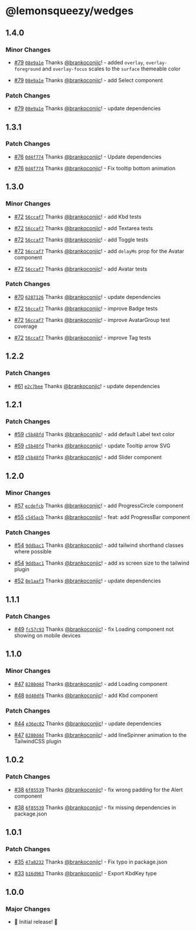 # @lemonsqueezy/wedges

## 1.4.0

### Minor Changes

- [#79](https://github.com/lmsqueezy/wedges/pull/79) [`08e9a1e`](https://github.com/lmsqueezy/wedges/commit/08e9a1e76bcadaa7a6cdcad2fd957894d5633be0) Thanks [@brankoconjic](https://github.com/brankoconjic)! - added `overlay`, `overlay-foreground` and `overlay-focus` scales to the `surface` themeable color

- [#79](https://github.com/lmsqueezy/wedges/pull/79) [`08e9a1e`](https://github.com/lmsqueezy/wedges/commit/08e9a1e76bcadaa7a6cdcad2fd957894d5633be0) Thanks [@brankoconjic](https://github.com/brankoconjic)! - add Select component

### Patch Changes

- [#79](https://github.com/lmsqueezy/wedges/pull/79) [`08e9a1e`](https://github.com/lmsqueezy/wedges/commit/08e9a1e76bcadaa7a6cdcad2fd957894d5633be0) Thanks [@brankoconjic](https://github.com/brankoconjic)! - update dependencies

## 1.3.1

### Patch Changes

- [#76](https://github.com/lmsqueezy/wedges/pull/76) [`0d4f774`](https://github.com/lmsqueezy/wedges/commit/0d4f774d8e7f075cb138e3342de04e0b50bb5322) Thanks [@brankoconjic](https://github.com/brankoconjic)! - Update dependencies

- [#76](https://github.com/lmsqueezy/wedges/pull/76) [`0d4f774`](https://github.com/lmsqueezy/wedges/commit/0d4f774d8e7f075cb138e3342de04e0b50bb5322) Thanks [@brankoconjic](https://github.com/brankoconjic)! - Fix tooltip bottom animation

## 1.3.0

### Minor Changes

- [#72](https://github.com/lmsqueezy/wedges/pull/72) [`56ccaf7`](https://github.com/lmsqueezy/wedges/commit/56ccaf72c92b80f24853e88c3d1aa7a4165c69ea) Thanks [@brankoconjic](https://github.com/brankoconjic)! - add Kbd tests

- [#72](https://github.com/lmsqueezy/wedges/pull/72) [`56ccaf7`](https://github.com/lmsqueezy/wedges/commit/56ccaf72c92b80f24853e88c3d1aa7a4165c69ea) Thanks [@brankoconjic](https://github.com/brankoconjic)! - add Textarea tests

- [#72](https://github.com/lmsqueezy/wedges/pull/72) [`56ccaf7`](https://github.com/lmsqueezy/wedges/commit/56ccaf72c92b80f24853e88c3d1aa7a4165c69ea) Thanks [@brankoconjic](https://github.com/brankoconjic)! - add Toggle tests

- [#72](https://github.com/lmsqueezy/wedges/pull/72) [`56ccaf7`](https://github.com/lmsqueezy/wedges/commit/56ccaf72c92b80f24853e88c3d1aa7a4165c69ea) Thanks [@brankoconjic](https://github.com/brankoconjic)! - add `delayMs` prop for the Avatar component

- [#72](https://github.com/lmsqueezy/wedges/pull/72) [`56ccaf7`](https://github.com/lmsqueezy/wedges/commit/56ccaf72c92b80f24853e88c3d1aa7a4165c69ea) Thanks [@brankoconjic](https://github.com/brankoconjic)! - add Avatar tests

### Patch Changes

- [#70](https://github.com/lmsqueezy/wedges/pull/70) [`6287126`](https://github.com/lmsqueezy/wedges/commit/62871261cc4425a7150e8ac39f0c65b837def604) Thanks [@brankoconjic](https://github.com/brankoconjic)! - update dependencies

- [#72](https://github.com/lmsqueezy/wedges/pull/72) [`56ccaf7`](https://github.com/lmsqueezy/wedges/commit/56ccaf72c92b80f24853e88c3d1aa7a4165c69ea) Thanks [@brankoconjic](https://github.com/brankoconjic)! - improve Badge tests

- [#72](https://github.com/lmsqueezy/wedges/pull/72) [`56ccaf7`](https://github.com/lmsqueezy/wedges/commit/56ccaf72c92b80f24853e88c3d1aa7a4165c69ea) Thanks [@brankoconjic](https://github.com/brankoconjic)! - improve AvatarGroup test coverage

- [#72](https://github.com/lmsqueezy/wedges/pull/72) [`56ccaf7`](https://github.com/lmsqueezy/wedges/commit/56ccaf72c92b80f24853e88c3d1aa7a4165c69ea) Thanks [@brankoconjic](https://github.com/brankoconjic)! - improve Tag tests

## 1.2.2

### Patch Changes

- [#61](https://github.com/lmsqueezy/wedges/pull/61) [`e2c7bee`](https://github.com/lmsqueezy/wedges/commit/e2c7bee72a10e75becb0b3c8526115b427163fd0) Thanks [@brankoconjic](https://github.com/brankoconjic)! - update dependencies

## 1.2.1

### Patch Changes

- [#59](https://github.com/lmsqueezy/wedges/pull/59) [`c5b48fd`](https://github.com/lmsqueezy/wedges/commit/c5b48fd4d3f2f6ed3079d212edd19a222e3d4517) Thanks [@brankoconjic](https://github.com/brankoconjic)! - add default Label text color

- [#59](https://github.com/lmsqueezy/wedges/pull/59) [`c5b48fd`](https://github.com/lmsqueezy/wedges/commit/c5b48fd4d3f2f6ed3079d212edd19a222e3d4517) Thanks [@brankoconjic](https://github.com/brankoconjic)! - update Tooltip arrow SVG

- [#59](https://github.com/lmsqueezy/wedges/pull/59) [`c5b48fd`](https://github.com/lmsqueezy/wedges/commit/c5b48fd4d3f2f6ed3079d212edd19a222e3d4517) Thanks [@brankoconjic](https://github.com/brankoconjic)! - add Slider component

## 1.2.0

### Minor Changes

- [#57](https://github.com/lmsqueezy/wedges/pull/57) [`ecdefcb`](https://github.com/lmsqueezy/wedges/commit/ecdefcb52858984ff1947f1e5bd76a847cc0c00a) Thanks [@brankoconjic](https://github.com/brankoconjic)! - add ProgressCircle component

- [#55](https://github.com/lmsqueezy/wedges/pull/55) [`c545acb`](https://github.com/lmsqueezy/wedges/commit/c545acb488f4fe62d7d93273a3cd1109b147a82f) Thanks [@brankoconjic](https://github.com/brankoconjic)! - feat: add ProgressBar component

### Patch Changes

- [#54](https://github.com/lmsqueezy/wedges/pull/54) [`9ddbac1`](https://github.com/lmsqueezy/wedges/commit/9ddbac167343ed388b0a996e20dd3e71cf9ec8de) Thanks [@brankoconjic](https://github.com/brankoconjic)! - add tailwind shorthand classes where possible

- [#54](https://github.com/lmsqueezy/wedges/pull/54) [`9ddbac1`](https://github.com/lmsqueezy/wedges/commit/9ddbac167343ed388b0a996e20dd3e71cf9ec8de) Thanks [@brankoconjic](https://github.com/brankoconjic)! - add xs screen size to the tailwind plugin

- [#52](https://github.com/lmsqueezy/wedges/pull/52) [`8e1aaf3`](https://github.com/lmsqueezy/wedges/commit/8e1aaf34e73f74636fa26ca2654a9cbdfa2fc392) Thanks [@brankoconjic](https://github.com/brankoconjic)! - update dependencies

## 1.1.1

### Patch Changes

- [#49](https://github.com/lmsqueezy/wedges/pull/49) [`fc57c93`](https://github.com/lmsqueezy/wedges/commit/fc57c93ff2f438a19185843429b3dbb6c36fe06e) Thanks [@brankoconjic](https://github.com/brankoconjic)! - fix Loading component not showing on mobile devices

## 1.1.0

### Minor Changes

- [#47](https://github.com/lmsqueezy/wedges/pull/47) [`8280d4d`](https://github.com/lmsqueezy/wedges/commit/8280d4deff42c78077bd6a5225c87570bae7a212) Thanks [@brankoconjic](https://github.com/brankoconjic)! - add Loading component

- [#48](https://github.com/lmsqueezy/wedges/pull/48) [`0d40df6`](https://github.com/lmsqueezy/wedges/commit/0d40df6dfc07ed81827676c74ebdcb0be2ad168b) Thanks [@brankoconjic](https://github.com/brankoconjic)! - add Kbd component

### Patch Changes

- [#44](https://github.com/lmsqueezy/wedges/pull/44) [`e36ec02`](https://github.com/lmsqueezy/wedges/commit/e36ec02fdf8d8c87d31b787488dfefa3021275ec) Thanks [@brankoconjic](https://github.com/brankoconjic)! - update dependencies

- [#47](https://github.com/lmsqueezy/wedges/pull/47) [`8280d4d`](https://github.com/lmsqueezy/wedges/commit/8280d4deff42c78077bd6a5225c87570bae7a212) Thanks [@brankoconjic](https://github.com/brankoconjic)! - add lineSpinner animation to the TailwindCSS plugin

## 1.0.2

### Patch Changes

- [#38](https://github.com/lmsqueezy/wedges/pull/38) [`6f85539`](https://github.com/lmsqueezy/wedges/commit/6f855392f1cbddb2578b13399b7d5e7793498161) Thanks [@brankoconjic](https://github.com/brankoconjic)! - fix wrong padding for the Alert component

- [#38](https://github.com/lmsqueezy/wedges/pull/38) [`6f85539`](https://github.com/lmsqueezy/wedges/commit/6f855392f1cbddb2578b13399b7d5e7793498161) Thanks [@brankoconjic](https://github.com/brankoconjic)! - fix missing dependencies in package.json

## 1.0.1

### Patch Changes

- [#35](https://github.com/lmsqueezy/wedges/pull/35) [`47a8232`](https://github.com/lmsqueezy/wedges/commit/47a8232332579b642d9a2a54455af8d501a894a8) Thanks [@brankoconjic](https://github.com/brankoconjic)! - Fix typo in package.json

- [#33](https://github.com/lmsqueezy/wedges/pull/33) [`b16d963`](https://github.com/lmsqueezy/wedges/commit/b16d96301b14efe50941dca74285245b25342126) Thanks [@brankoconjic](https://github.com/brankoconjic)! - Export KbdKey type

## 1.0.0

### Major Changes

- 🍋 Initial release! 🎉
